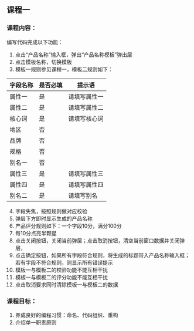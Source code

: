 ## 课程一
### 课程内容：
编写代码完成以下功能：
1. 点击“产品名称”输入框，弹出“产品名称模板”弹出层
2. 点击模板名称，切换模板
3. 模板一规则参见课程一，模板二规则如下：

字段名称 | 是否必填 | 提示语
---|---|---
属性一 | 是 |请填写属性一
属性二 | 是 |请填写属性二
核心词 | 是 |请填写核心词
地区 | 否 |
品牌 | 否 |
规格 | 否 |
别名一 | 否 |
属性三 | 是 | 请填写属性三
属性四 | 是 |请填写属性四
别名二 | 是 | 请填写别名

4. 字段失焦，按照规则做对应校验
5. 弹层下方即时显示生成的产品名称 
6. 产品评分规则如下：一个字段10分，满分100分
5. 每10分点亮半颗星
6. 点击关闭按钮，关闭当前弹层；点击取消按钮，清空当前窗口数据并关闭弹层，
7. 点击确定按钮，如果所有字段符合规则，将生成的标题带入产品名称输入框；若有字段不符合规则，则显示所有错误提示
8. 模板一与模板二的校验功能不能互相干扰
9. 模板一与模板二的评分功能不能互相干扰
10. 点击取消要求同时清除模板一与模板二的数据

### 课程目标：
1. 养成良好的编程习惯：命名、代码组织、重构
2. 介绍单一职责原则
